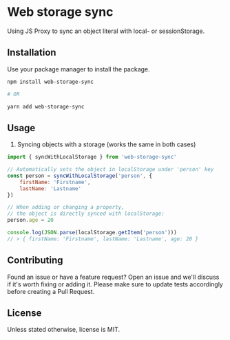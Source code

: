 # Web storage sync
Using JS Proxy to sync an object literal with local- or sessionStorage.

## Installation
Use your package manager to install the package.

```bash
npm install web-storage-sync

# OR

yarn add web-storage-sync
```

## Usage
1. Syncing objects with a storage (works the same in both cases)
```js
import { syncWithLocalStorage } from 'web-storage-sync'

// Automatically sets the object in localStorage under 'person' key
const person = syncWithLocalStorage('person', {
    firstName: 'Firstname',
    lastName: 'Lastname'
})

// When adding or changing a property,
// the object is directly synced with localStorage:
person.age = 20

console.log(JSON.parse(localStorage.getItem('person')))
// > { firstName: 'Firstname', lastName: 'Lastname', age: 20 }
```

## Contributing
Found an issue or have a feature request? Open an issue and we'll discuss if it's worth fixing or adding it. Please make sure to update tests accordingly before creating a Pull Request.

## License
Unless stated otherwise, license is MIT.
